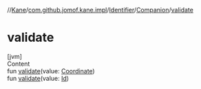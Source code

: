 //[Kane](../../../index.md)/[com.github.jomof.kane.impl](../../index.md)/[Identifier](../index.md)/[Companion](index.md)/[validate](validate.md)



# validate  
[jvm]  
Content  
fun [validate](validate.md)(value: [Coordinate](../../-coordinate/index.md))  
fun [validate](validate.md)(value: [Id](../../index.md#%5Bcom.github.jomof.kane.impl%2FId%2F%2F%2FPointingToDeclaration%2F%5D%2FClasslikes%2F-711644126))  



